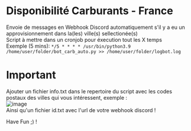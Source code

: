 # Disponibilité Carburants - France
Envoie de messages en Webhook Discord automatiquement s'il y a eu un approvisionnement dans la(les) ville(s) sellectionée(s)<br>
Script à mettre dans un cronjob pour éxecution tout les X temps<br>
Exemple (5 mins):
```*/5 * * * * /usr/bin/python3.9 /home/user/folder/bot_carb_auto.py >> /home/user/folder/logbot.log```

# Important
Ajouter un fichier info.txt dans le repertoire du script avec les codes postaux des villes qui vous intéressent, exemple :<br>
![image](https://user-images.githubusercontent.com/55196216/196695139-ba3666c1-84b5-43b0-b3ef-493e9c728956.png)
<br>Ainsi qu'un fichier id.txt avec l'url de votre webhook discord !

Have Fun ;) !
